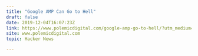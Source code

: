 ```yaml
---
title: "Google AMP Can Go to Hell"
draft: false
date: 2019-12-04T16:07:23Z
link: https://www.polemicdigital.com/google-amp-go-to-hell/?utm_medium=RSS&utm_source=hune
site: www.polemicdigital.com
topic: Hacker News  

---
```

